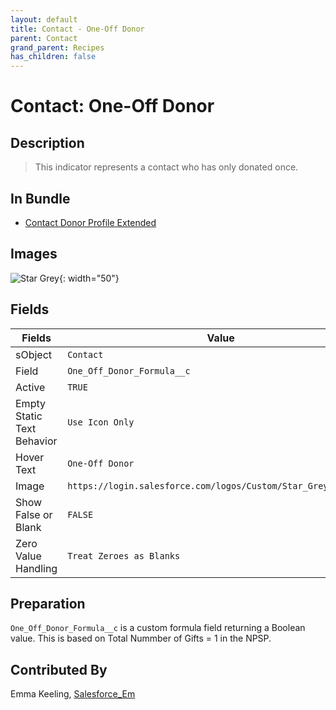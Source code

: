 ```yaml
---
layout: default
title: Contact - One-Off Donor
parent: Contact
grand_parent: Recipes
has_children: false
---
```



# Contact: One-Off Donor

## Description
> This indicator represents a contact who has only donated once.

## In Bundle
* [Contact Donor Profile Extended](../bundle-contact-donor-profile-extended)

## Images 

![Star Grey](https://login.salesforce.com/logos/Custom/Doc_Green/logo.png){: width="50"}

## Fields

Fields | Value
-- | --
sObject | `Contact`
Field | `One_Off_Donor_Formula__c`
Active | `TRUE`
Empty Static Text Behavior | `Use Icon Only`
Hover Text | `One-Off Donor`
Image | `https://login.salesforce.com/logos/Custom/Star_Grey/logo.png`
Show False or Blank | `FALSE`
Zero Value Handling | `Treat Zeroes as Blanks`

## Preparation
`One_Off_Donor_Formula__c` is a custom formula field returning a Boolean value. This is based on Total Nummber of Gifts = 1 in the NPSP. 

## Contributed By
Emma Keeling, [Salesforce_Em](https://github.com/Salesforce-Em)